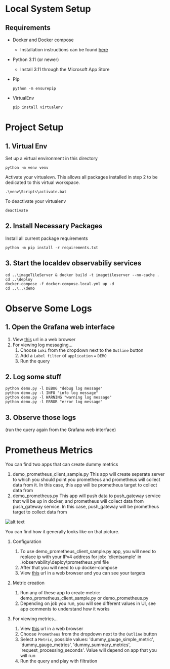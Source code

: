 # Local System Setup

## Requirements
- Docker and Docker compose
  - Installation instructions can be found [here](https://argentics.atlassian.net/wiki/spaces/LAST/pages/86310930/Install+Docker+Desktop+for+Windows)
- Python 3.11 (or newer)
  - Install 3.11 through the Microsoft App Store
- Pip

  `python -m ensurepip`

- VirtualEnv

  `pip install virtualenv`

# Project Setup
## 1. Virtual Env
Set up a virtual environment in this directory

`python -m venv venv`

Activate your virtualevn. This allows all packages installed in step 2 to be dedicated to this virtual workspace.

`.\venv\Scripts\activate.bat`

To deactivate your virtualenv

`deactivate`

## 2. Install Necessary Packages
Install all current package requirements

`python -m pip install -r requirements.txt`

## 3. Start the localdev observabiliy services

```
cd ..\imageTileServer & docker build -t imagetileserver --no-cache .
cd ..\deploy
docker-compose -f docker-compose.local.yml up -d
cd ..\..\demo
```

# Observe Some Logs

## 1. Open the Grafana web interface
1. View [this](http://localhost:3000/explore) url in a web browser
1. For viewing log messaging...
    1. Choose `Loki` from the dropdown next to the `Outline` button
    2. Add a `Label filter` of `application` `=` `DEMO`
    3. Run the query

## 2. Log some stuff
```
python demo.py -l DEBUG "debug log message"
python demo.py -l INFO "info log message"
python demo.py -l WARNING "warning log message"
python demo.py -l ERROR "error log message"
```

## 3. Observe those logs
(run the query again from the Grafana web interface)


# Prometheus Metrics
You can find two apps that can create dummy metrics
1. demo_prometheus_client_sample.py
  This app will create seperate server to which you should point you prometheus and prometheus will collect data from it. In this case, this app will be prometheus target to collect data from
2. demo_prometheus.py
  This app will push data to push_gateway service that will be up in docker, and prometheus will collect data from push_gateway service. In this case, push_gateway will be prometheus target to collect data from

![alt text](image.png)

You can find how it generally looks like on that picture.

1. Configuration
    1. To use demo_prometheus_client_sample.py app, you will need to replace ip with your IPv4 address for job: 'clientsample' in .\observability\deploy\prometheus.yml file
    2. After that you will need to up docker-compose
    3. View [this](http://localhost:9090/targets?search=) url in a web browser and you can see your targets

2. Metric creation
    1. Run any of these app to create metric: demo_prometheus_client_sample.py or demo_prometheus.py
    2. Depending on job you run, you will see different values in UI, see app comments to understand how it works

3. For viewing metrics...
    1. View [this](http://localhost:3000/explore) url in a web browser
    2. Choose `Prometheus` from the dropdown next to the `Outline` button
    3. Select a `Metric`, possible values: 'dummy_gauge_simple_metric', 'dummy_gauge_metrics', 'dummy_summary_metrics', 'request_processing_seconds'. Value will depend on app that you will run
    4. Run the query and play with filtration